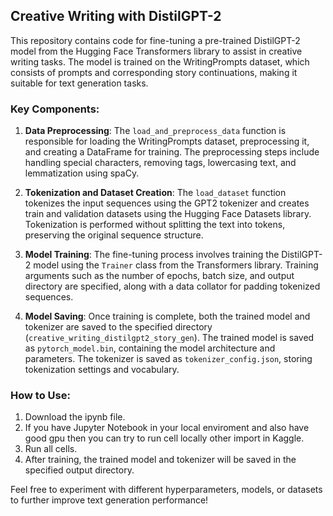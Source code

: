 ## Creative Writing with DistilGPT-2

This repository contains code for fine-tuning a pre-trained DistilGPT-2 model from the Hugging Face Transformers library to assist in creative writing tasks. The model is trained on the WritingPrompts dataset, which consists of prompts and corresponding story continuations, making it suitable for text generation tasks.

### Key Components:

1. **Data Preprocessing**: The `load_and_preprocess_data` function is responsible for loading the WritingPrompts dataset, preprocessing it, and creating a DataFrame for training. The preprocessing steps include handling special characters, removing tags, lowercasing text, and lemmatization using spaCy.

2. **Tokenization and Dataset Creation**: The `load_dataset` function tokenizes the input sequences using the GPT2 tokenizer and creates train and validation datasets using the Hugging Face Datasets library. Tokenization is performed without splitting the text into tokens, preserving the original sequence structure.

3. **Model Training**: The fine-tuning process involves training the DistilGPT-2 model using the `Trainer` class from the Transformers library. Training arguments such as the number of epochs, batch size, and output directory are specified, along with a data collator for padding tokenized sequences.

4. **Model Saving**: Once training is complete, both the trained model and tokenizer are saved to the specified directory (`creative_writing_distilgpt2_story_gen`). The trained model is saved as `pytorch_model.bin`, containing the model architecture and parameters. The tokenizer is saved as `tokenizer_config.json`, storing tokenization settings and vocabulary.

### How to Use:

1. Download the ipynb file.
2. If you have Jupyter Notebook in your local enviroment and also have good gpu then you can try to run cell locally other import in Kaggle.
3. Run all cells.
4. After training, the trained model and tokenizer will be saved in the specified output directory.

Feel free to experiment with different hyperparameters, models, or datasets to further improve text generation performance!
